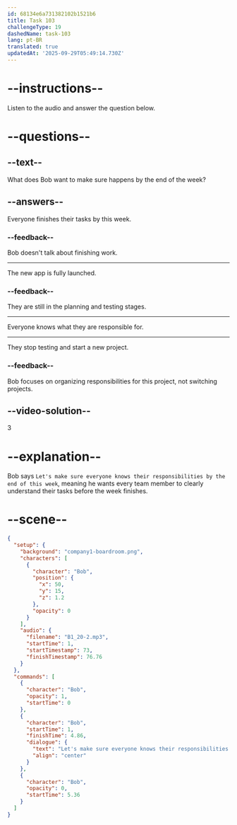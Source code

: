 ```yaml
---
id: 68134e6a731382102b1521b6
title: Task 103
challengeType: 19
dashedName: task-103
lang: pt-BR
translated: true
updatedAt: '2025-09-29T05:49:14.730Z'
---
```


<!-- (Audio) Bob: Let's make sure everyone knows their responsibilities by the end of this week. -->

# --instructions--

Listen to the audio and answer the question below.

# --questions--

## --text--

What does Bob want to make sure happens by the end of the week?

## --answers--

Everyone finishes their tasks by this week.

### --feedback--

Bob doesn't talk about finishing work.

---

The new app is fully launched.

### --feedback--

They are still in the planning and testing stages.

---

Everyone knows what they are responsible for.

---

They stop testing and start a new project.

### --feedback--

Bob focuses on organizing responsibilities for this project, not switching projects.

## --video-solution--

3

# --explanation--

Bob says `Let's make sure everyone knows their responsibilities by the end of this week`, meaning he wants every team member to clearly understand their tasks before the week finishes.

# --scene--

```json
{
  "setup": {
    "background": "company1-boardroom.png",
    "characters": [
      {
        "character": "Bob",
        "position": {
          "x": 50,
          "y": 15,
          "z": 1.2
        },
        "opacity": 0
      }
    ],
    "audio": {
      "filename": "B1_20-2.mp3",
      "startTime": 1,
      "startTimestamp": 73,
      "finishTimestamp": 76.76
    }
  },
  "commands": [
    {
      "character": "Bob",
      "opacity": 1,
      "startTime": 0
    },
    {
      "character": "Bob",
      "startTime": 1,
      "finishTime": 4.86,
      "dialogue": {
        "text": "Let's make sure everyone knows their responsibilities by the end of this week.",
        "align": "center"
      }
    },
    {
      "character": "Bob",
      "opacity": 0,
      "startTime": 5.36
    }
  ]
}
```
